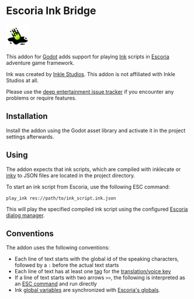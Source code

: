 # Escoria Ink Bridge

![Escoria Ink Bridge logo](icon.png)

This addon for [Godot](https://godotengine.org) adds support for playing
[Ink](https://www.inklestudios.com/ink/) scripts in 
[Escoria](https://github.com/godot-escoria) adventure game framework.

Ink was created by [Inkle Studios](https://www.inklestudios.com). This addon
is not affiliated with Inkle Studios at all.

Please use the [deep entertainment issue tracker](https://github.com/deep-entertainment/issues/issues)
if you encounter any problems or require features.

## Installation

Install the addon using the Godot asset library and activate it in the
project settings afterwards.

## Using

The addon expects that ink scripts, which are compiled with
inklecate or [inky](https://github.com/inkle/inky) to JSON files are located
in the project directory.

To start an ink script from Escoria, use the following ESC command:

    play_ink res://path/to/ink_script.ink.json

This will play the specified compiled ink script using the configured
[Escoria dialog manager](https://docs.escoria-framework.org/dialog-manager).

## Conventions

The addon uses the following conventions:

- Each line of text starts with the global id of the speaking characters,
  followed by a `:` before the actual text starts
- Each line of text has at least one 
  [tag](https://github.com/inkle/ink/blob/master/Documentation/WritingWithInk.md#tags) 
  for the [translation/voice key](https://docs.escoria-framework.org/translation)
- If a line of text starts with two arrows `>>`, the following is interpreted
  as an [ESC command](https://docs.escoria-framework.org/esc-reference)
  and run directly
- Ink [global variables](https://github.com/inkle/ink/blob/master/Documentation/WritingWithInk.md#1-global-variables) are synchronized with [Escoria's globals](https://docs.escoria-framework.org/globals).
